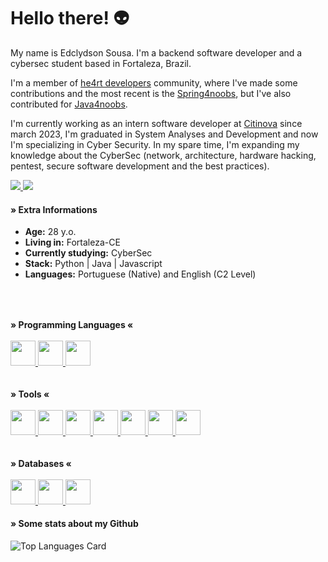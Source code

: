 # Hello there! 👽
My name is Edclydson Sousa. I'm a backend software developer and a cybersec student based in Fortaleza, Brazil.

I'm a member of [he4rt developers](https://github.com/he4rt) community, where I've made some contributions and the most recent is the [Spring4noobs](https://github.com/Edclydson/Spring4noobs), but I've also contributed for [Java4noobs](https://github.com/paulorievrs/java4noobs). 

I'm currently working as an intern software developer at [Citinova](https://www.linkedin.com/company/fundacao-ciencia-tecnologia-citinova) since march 2023, I'm graduated in System Analyses and Development and now I'm specializing in Cyber Security. In my spare time, I'm expanding my knowledge about the CyberSec (network, architecture, hardware hacking, pentest, secure software development and the best practices).

<div>
 <a href="https://www.linkedin.com/in/edclydson" target="_blank">
  <img src="https://img.shields.io/badge/-LinkedIn-%230077B5?style=for-the-badge&logo=linkedin&logoColor=white" target="_blank">
 </a>
 <a target='_blank' href="https://twitter.com/edclydson">
  <img src="https://img.shields.io/badge/Twitter-1DA1F2?style=for-the-badge&logo=twitter&logoColor=white">
 </a>
</div>

#### » Extra Informations
  * **Age:** 28 y.o.
  * **Living in:** Fortaleza-CE
  * **Currently studying:** CyberSec
  * **Stack:** Python | Java | Javascript
  * **Languages:** Portuguese (Native) and English (C2 Level)
  ##
 
  <br>
    <br>  
      <div>
        <b>» Programming Languages «</b>
        <br>
        <br>  
        <a href="https://www.oracle.com/br/java/" target="_blank">
          <img src="https://cdn.jsdelivr.net/gh/devicons/devicon/icons/java/java-original.svg" width="40" height="40"/>
        </a>
        <a href="https://www.python.org/" target="_blank"> 
          <img src="https://cdn.jsdelivr.net/gh/devicons/devicon/icons/python/python-original.svg" width="40" height="40"/>
        </a>
        <a href="https://www.php.net/" target="_blank"> 
          <img src="https://cdn.jsdelivr.net/gh/devicons/devicon/icons/php/php-original.svg" width="40" height="40"/>
        </a>
      </div>
      <br><br>
      <div>
        <b>» Tools «</b>
        <br>
        <br>
        <a href="https://spring.io/" target="_blank">
          <img src="https://cdn.jsdelivr.net/gh/devicons/devicon/icons/spring/spring-original.svg" width="40" height="40"/>
        </a>
        <a href="https://www.djangoproject.com/" target="_blank">
          <img src="https://cdn.jsdelivr.net/gh/devicons/devicon/icons/django/django-plain.svg" width="40" height="40"/>
        </a>
        <a href="https://angular.io/" target="_blank">
          <img src="https://cdn.jsdelivr.net/gh/devicons/devicon/icons/angularjs/angularjs-original.svg" width="40" height="40"/>
        </a>
        <a href="https://git-scm.com/" target="_blank">
          <img src="https://cdn.jsdelivr.net/gh/devicons/devicon/icons/git/git-original.svg" width="40" height="40"/>
        </a>
        <a href="https://hub.docker.com/" target="_blank">
          <img src="https://cdn.jsdelivr.net/gh/devicons/devicon/icons/docker/docker-original.svg" width="40" height="40"/>
        </a>
        <a href="https://hub.docker.com/" target="_blank">
          <img src="https://cdn.jsdelivr.net/gh/devicons/devicon/icons/gitlab/gitlab-original.svg" width="40" height="40"/>
        </a>
       <a href="https://grafana.com/" target="_blank">
          <img src="https://cdn.jsdelivr.net/gh/devicons/devicon/icons/grafana/grafana-original.svg" width="40" height="40"/>
        </a>
      </div>
        <br>
        <br>
      <div>
        <b>» Databases «</b>
        <br>
        <br>
        <a href="https://mysql.com/" target="_blank">
          <img src="https://cdn.jsdelivr.net/gh/devicons/devicon/icons/mysql/mysql-original.svg" width="40" height="40"/>
        </a>
        <a href="https://postgresql.org/" target="_blank">
          <img src="https://cdn.jsdelivr.net/gh/devicons/devicon/icons/postgresql/postgresql-original.svg" width="40" height="40"/>
        </a>
       <a href="https://postgresql.org/" target="_blank">
          <img src="https://cdn.jsdelivr.net/gh/devicons/devicon/icons/mongodb/mongodb-original.svg" width="40" height="40"/>
        </a>
      </div>

#### » Some stats about my Github
![Top Languages Card](https://github-readme-stats-sigma-five.vercel.app/api/top-langs/?username=edclydson&layout=compact)
      
##

